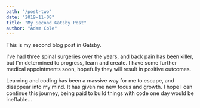 ```yaml
---
path: "/post-two"
date: "2019-11-08"
title: "My Second Gatsby Post"
author: "Adam Cole"
---
```


This is my second blog post in Gatsby.

I've had three spinal surgeries over the years, and back pain has been killer, but I'm determined to progress, learn and create.  I have some further medical appointments soon, hopefully they will result in positive outcomes.

Learning and coding has been a massive way for me to escape, and disappear into my mind. It has given me new focus and growth. I hope I can continue this journey, being paid to build things with code one day would be ineffable...